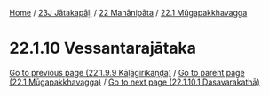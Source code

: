 
[Home](/) / [23J Jātakapāḷi](../../../23J.md) / [22 Mahānipāta](../../22.md) / [22.1 Mūgapakkhavagga](../22.1.md)

# 22.1.10 Vessantarajātaka


[Go to previous page (22.1.9.9 Kāḷāgirikaṇḍa)](22.1.9/22.1.9.9.md) / [Go to parent page (22.1 Mūgapakkhavagga)](../22.1.md) / [Go to next page (22.1.10.1 Dasavarakathā)](22.1.10/22.1.10.1.md)


